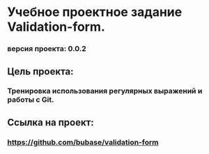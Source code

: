 # Учебное проектное задание Validation-form.

### версия проекта: 0.0.2

## Цель проекта: 
### Тренировка использования регулярных выражений и работы с Git.

## Ссылка на проект: 
### https://github.com/bubase/validation-form